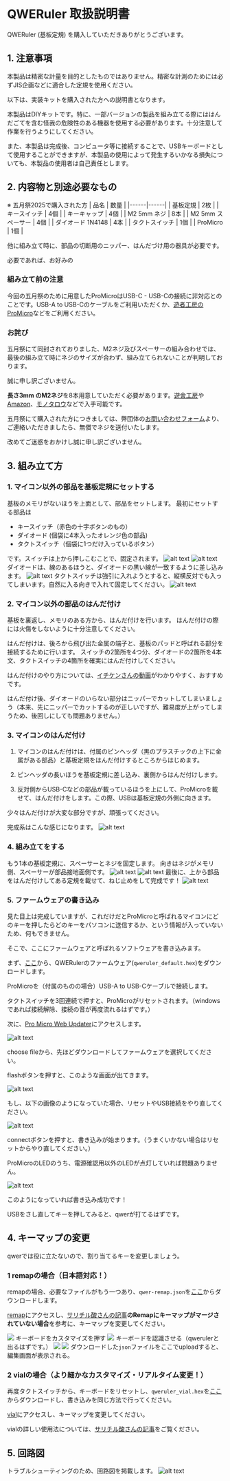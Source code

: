 # QWERuler 取扱説明書
QWERuler (基板定規) を購入していただきありがとうございます。

## 1. 注意事項
本製品は精密な計量を目的としたものではありません。精密な計測のためには必ずJIS企画などに適合した定規を使用ください。

以下は、実装キットを購入された方への説明書となります。

本製品はDIYキットです。特に、一部バージョンの製品を組み立てる際にははんだごてを含む怪我の危険性のある機器を使用する必要があります。十分注意して作業を行うようにしてください。

また、本製品は完成後、コンピュータ等に接続することで、USBキーボードとして使用することができますが、本製品の使用によって発生するいかなる損失についても、本製品の使用者は自己責任とします。

## 2. 内容物と別途必要なもの

※ 五月祭2025で購入された方
| 品名 | 数量 |
|------|------|
| 基板定規 | 2枚 |
| キースイッチ | 4個 |
| キーキャップ | 4個 |
| M2 5mm ネジ | 8本 |
| M2 5mm スペーサー | 4個 |
| ダイオード 1N4148 | 4本 |
| タクトスイッチ | 1個 |
| ProMicro | 1個 |

他に組み立て時に、部品の切断用のニッパー、はんだづけ用の器具が必要です。

必要であれば、お好みの

### 組み立て前の注意
今回の五月祭のために用意したProMicroはUSB-C - USB-Cの接続に非対応とのことです。USB-A to USB-Cのケーブルをご利用いただくか、[遊者工房のProMicro](https://shop.yushakobo.jp/products/3905)などをご利用ください。

### お詫び
五月祭にて同封されておりました、M2ネジ及びスペーサーの組み合わせでは、最後の組み立て時にネジのサイズが合わず、組み立てられないことが判明しております。

誠に申し訳ございません。

**長さ3mm のM2ネジ**を8本用意していただく必要があります。[遊舎工房](https://shop.yushakobo.jp/products/a0800n2)や[Amazon](https://amzn.to/3YY45t2)、[モノタロウ](https://www.monotaro.com/g/00010425/?t.attr_f2=M2&t.q=3mm%20%E3%83%8D%E3%82%B8)などで入手可能です。

五月祭にて購入された方につきましては、弊団体の[お問い合わせフォーム](https://pentronic-lab.com/contact/)より、ご連絡いただきましたら、無償でネジを送付いたします。

改めてご迷惑をおかけし誠に申し訳ございません。

## 3. 組み立て方

### 1. マイコン以外の部品を基板定規にセットする

基板のメモリがないほうを上面として、部品をセットします。
最初にセットする部品は
- キースイッチ（赤色の十字ボタンのもの）
- ダイオード (個袋に4本入ったオレンジ色の部品)
- タクトスイッチ（個袋に1つだけ入っているボタン）

です。スイッチは上から押しこむことで、固定されます。
![alt text](../assets/image-5.png)
![alt text](../assets/image-6.png)
ダイオードは、線のあるほうと、ダイオードの黒い線が一致するように差し込みます。
![alt text](../assets/image-7.png)
タクトスイッチは強引に入れようとすると、縦横反対でも入ってしまいます。自然に入る向きで入れて固定してください。
![alt text](../assets/image-8.png)
### 2. マイコン以外の部品のはんだ付け

基板を裏返し、メモリのある方から、はんだ付けを行います。
はんだ付けの際には火傷をしないように十分注意してください。

はんだ付けは、後ろから飛び出た金属の端子と、基板のパッドと呼ばれる部分を接続するために行います。
スイッチの2箇所を4つ分、ダイオードの2箇所を4本文、タクトスイッチの4箇所を確実にはんだ付けしてください。

はんだ付けのやり方については、[イチケンさんの動画](https://www.youtube.com/watch?v=dQ7AUjb1tkA)がわかりやすく、おすすめです。

はんだ付け後、ダイオードのいらない部分はニッパーでカットしてしまいましょう（本来、先にニッパーでカットするのが正しいですが、難易度が上がってしまうため、後回しにしても問題ありません。）

### 3. マイコンのはんだ付け

1. マイコンのはんだ付けは、付属のピンヘッダ（黒のプラスチックの上下に金属がある部品）と基板定規をはんだ付けするところからはじめます。

1. ピンヘッダの長いほうを基板定規に差し込み、裏側からはんだ付けします。　

1. 反対側からUSB-Cなどの部品が載っているほうを上にして、ProMicroを載せて、はんだ付けをします。この際、USBは基板定規の外側に向きます。

少々はんだ付けが大変な部分ですが、頑張ってください。

完成系はこんな感じになります。
![alt text](../assets/image-9.png)

### 4. 組み立てをする
もう1本の基板定規に、スペーサーとネジを固定します。
向きはネジがメモリ側、スペーサーが部品接地面側です。
![alt text](../assets/image-10.png)
![alt text](../assets/image-11.png)
最後に、上から部品をはんだ付けしてある定規を載せて、ねじ止めをして完成です！
![alt text](../assets/image-12.png)
### 5. ファームウェアの書き込み

見た目上は完成していますが、これだけだとProMicroと呼ばれるマイコンにどのキーを押したらどのキーをパソコンに送信するか、という情報が入っていないため、何もできません。

そこで、ここにファームウェアと呼ばれるソフトウェアを書き込みます。

まず、[ここ]()から、QWERulerのファームウェア(`qweruler_default.hex`)をダウンロードします。

ProMicroを（付属のものの場合）USB-A to USB-Cケーブルで接続します。

タクトスイッチを3回連続で押すと、ProMicroがリセットされます。（windowsであれば接続解除、接続の音が再度流れるはずです。）

次に、[Pro Micro Web Updater](https://sekigon-gonnoc.github.io/promicro-web-updater/index.html)にアクセスします。

![alt text](../assets/image.png)

choose fileから、先ほどダウンロードしてファームウェアを選択してください。

flashボタンを押すと、このような画面が出てきます。

![alt text](../assets/image-2.png)

もし、以下の画像のようになっていた場合、リセットやUSB接続をやり直してください。

![alt text](../assets/image-1.png)

connectボタンを押すと、書き込みが始まります。（うまくいかない場合はリセットからやり直してください。）

ProMicroのLEDのうち、電源確認用以外のLEDが点灯していれば問題ありません。

![alt text](../assets/image-3.png)

このようになっていれば書き込み成功です！

USBをさし直してキーを押してみると、qwerが打てるはずです。

## 4. キーマップの変更
qwerでは役に立たないので、割り当てるキーを変更しましょう。

### 1 remapの場合（日本語対応！）

remapの場合、必要なファイルがもう一つあり、`qwer-remap.json`を[ここ]()からダウンロードします。

[remap](https://remap-keys.app/)にアクセスし、[サリチル酸さんの記事](https://salicylic-acid3.hatenablog.com/entry/remap-manual)**のRemapにキーマップがマージされていない場合**を参考に、キーマップを変更してください。

![](../assets/remap.png)
キーボードをカスタマイズを押す
![](../assets/remap2.png)
キーボードを認識させる（qwerulerと出るはずです。）
![](../assets/remap3.png)
![](../assets/remap4.png)
ダウンロードした`json`ファイルをここでuploadすると、編集画面が表示される。

### 2 vialの場合（より細かなカスタマイズ・リアルタイム変更！）

再度タクトスイッチから、キーボードをリセットし、`qweruler_vial.hex`を[ここ]()からダウンロードし、書き込みを同じ方法で行ってください。

[vial](https://vial.rocks/)にアクセスし、キーマップを変更してください。

vialの詳しい使用法については、[サリチル酸さんの記事](https://salicylic-acid3.hatenablog.com/entry/vial-manual)をご覧ください。

## 5. 回路図

トラブルシューティングのため、回路図を掲載します。
![alt text](../assets/image-4.png)

